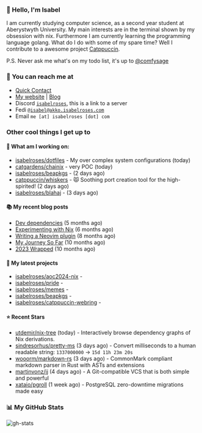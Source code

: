 ### 👋 Hello, I'm Isabel

I am currently studying computer science, as a second year student at Aberystwyth University. My main interests are in the terminal shown by my obsession with nix. Furthermore I am currently learning the programming language golang.
What do I do with some of my spare time? Well I contribute to a awesome project [Catppuccin](https://github.com/catppuccin/catppuccin).

P.S. Never ask me what's on my todo list, it's up to [@comfysage](https://github.com/comfysage)

### 📧 You can reach me at

* [Quick Contact](https://isabel.contact)
* [My website](https://isabelroses.com) | [Blog](https://isabelroses.com/blog)
* Discord [`isabelroses`](https://discord.gg/8RVhHeJH3x), this is a link to a server
* Fedi [`@isabel@akko.isabelroses.com`](https://akko.isabelroses.com/isabel)
* Email `me [at] isabelroses [dot] com`

### Other cool things I get up to

#### 👷 What am I working on:


- [isabelroses/dotfiles](https://github.com/isabelroses/dotfiles) - My over complex system configurations  (today)
- [catgardens/chainix](https://github.com/catgardens/chainix) - very POC (today)
- [isabelroses/beapkgs](https://github.com/isabelroses/beapkgs) -  (2 days ago)
- [catppuccin/whiskers](https://github.com/catppuccin/whiskers) - 😾 Soothing port creation tool for the high-spirited! (2 days ago)
- [isabelroses/blahaj](https://github.com/isabelroses/blahaj) -  (3 days ago)

#### 📚 My recent blog posts

- [Dev dependencies](https://isabelroses.com/blog/nix-shells-8) (5 months ago)
- [Experimenting with Nix](https://isabelroses.com/blog/experimenting-with-nix-7) (6 months ago)
- [Writing a Neovim plugin](https://isabelroses.com/blog/writing-a-neovim-plugin-6) (8 months ago)
- [My Journey So Far](https://isabelroses.com/blog/my-journey-so-far-5) (10 months ago)
- [2023 Wrapped](https://isabelroses.com/blog/2023-wrapped-4) (10 months ago)

#### 🌱 My latest projects

- [isabelroses/aoc2024-nix](https://github.com/isabelroses/aoc2024-nix) - 
- [isabelroses/pride](https://github.com/isabelroses/pride) - 
- [isabelroses/memes](https://github.com/isabelroses/memes) - 
- [isabelroses/beapkgs](https://github.com/isabelroses/beapkgs) - 
- [isabelroses/catppuccin-webring](https://github.com/isabelroses/catppuccin-webring) - 

#### ⭐ Recent Stars

- [utdemir/nix-tree](https://github.com/utdemir/nix-tree) (today) - Interactively browse dependency graphs of Nix derivations.
- [sindresorhus/pretty-ms](https://github.com/sindresorhus/pretty-ms) (3 days ago) - Convert milliseconds to a human readable string: `1337000000` → `15d 11h 23m 20s`
- [wooorm/markdown-rs](https://github.com/wooorm/markdown-rs) (3 days ago) - CommonMark compliant markdown parser in Rust with ASTs and extensions
- [martinvonz/jj](https://github.com/martinvonz/jj) (4 days ago) - A Git-compatible VCS that is both simple and powerful
- [xataio/pgroll](https://github.com/xataio/pgroll) (1 week ago) - PostgreSQL zero-downtime migrations made easy


### 📊 My GitHub Stats

![gh-stats](https://github-readme-stats-one-bice.vercel.app/api?username=isabelroses&include_all_commits=true&show_icons=true&bg_color=1e1e2e&text_color=cdd6f4&icon_color=cba6f7&title_color=94e2d5&border_color=313244&role=OWNER,ORGANIZATION_MEMBER)


